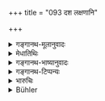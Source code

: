 +++
title = "093 दश लक्षणानि"

+++

<details><summary>गङ्गानथ-मूलानुवादः</summary>

Those Brāhmaṇas, who properly study the ten forms of duty, and having studied them, follow them in practice, reach the highest state.—(93).
</details>

<details><summary>मेधातिथिः</summary>

पूर्वस्य विधेः फलकथनम् । अध्ययनात् फलश्रुतिर् अनुष्ठानश्रुत्यर्था ॥ ६.९३ ॥
</details>

<details><summary>गङ्गानथ-भाष्यानुवादः</summary>

This describes the reward of what has just been enjoined. The mention of the reward of study is meant to eulogise the actual performance.—(93).
</details>

<details><summary>गङ्गानथ-टिप्पन्यः</summary>

**(verses 6.87-93)**

See Comparative notes for [Verse 6.87].
</details>

<details><summary>भारुचिः</summary>

_संन्यासक्रमार्थम् अधुनेदम् उच्यते ।_
</details>

<details><summary>Bühler</summary>

093	Those Brahmanas who thoroughly study the tenfold law, and after studying obey it, enter the highest state.
</details>
